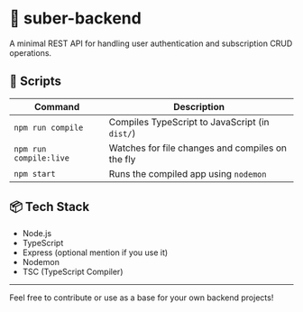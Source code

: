 # 🐾 suber-backend

A minimal REST API for handling user authentication and subscription CRUD operations.

## 🚀 Scripts

| Command         | Description                                |
|-----------------|--------------------------------------------|
| `npm run compile`      | Compiles TypeScript to JavaScript (in `dist/`) |
| `npm run compile:live` | Watches for file changes and compiles on the fly |
| `npm start`            | Runs the compiled app using `nodemon` |

## 📦 Tech Stack

- Node.js
- TypeScript
- Express (optional mention if you use it)
- Nodemon
- TSC (TypeScript Compiler)

---

Feel free to contribute or use as a base for your own backend projects!
